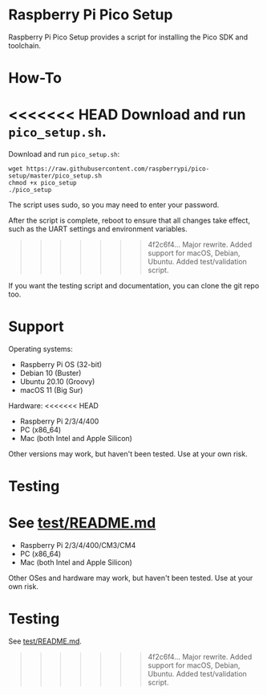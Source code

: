 # Raspberry Pi Pico Setup

Raspberry Pi Pico Setup provides a script for installing the Pico SDK and toolchain.

# How-To

<<<<<<< HEAD
Download and run `pico_setup.sh`.
=======
Download and run `pico_setup.sh`:
```shell
wget https://raw.githubusercontent.com/raspberrypi/pico-setup/master/pico_setup.sh
chmod +x pico_setup
./pico_setup
```
The script uses sudo, so you may need to enter your password.

After the script is complete, reboot to ensure that all changes take effect, such as the UART settings and environment variables.
>>>>>>> 4f2c6f4... Major rewrite. Added support for macOS, Debian, Ubuntu. Added test/validation script.

If you want the testing script and documentation, you can clone the git repo too.

# Support

Operating systems:
* Raspberry Pi OS (32-bit)
* Debian 10 (Buster)
* Ubuntu 20.10 (Groovy)
* macOS 11 (Big Sur)

Hardware:
<<<<<<< HEAD
* Raspberry Pi 2/3/4/400
* PC (x86_64)
* Mac (both Intel and Apple Silicon)

Other versions may work, but haven't been tested. Use at your own risk.

# Testing

See [test/README.md](test/README.md)
=======
* Raspberry Pi 2/3/4/400/CM3/CM4
* PC (x86_64)
* Mac (both Intel and Apple Silicon)

Other OSes and hardware may work, but haven't been tested. Use at your own risk.

# Testing

See [test/README.md](test/README.md).
>>>>>>> 4f2c6f4... Major rewrite. Added support for macOS, Debian, Ubuntu. Added test/validation script.
